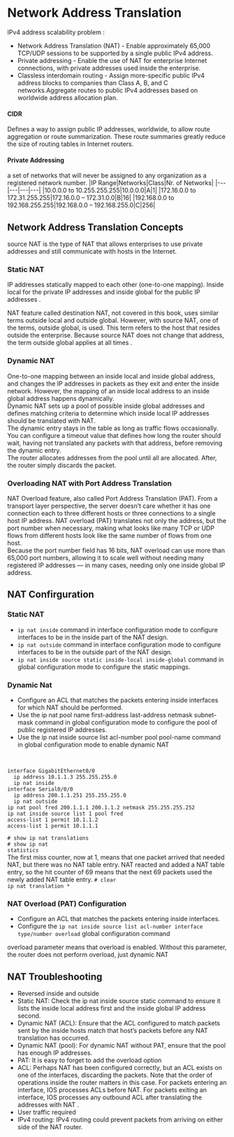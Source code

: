 # Network Address Translation
 IPv4 address scalability problem :
 * Network Address Translation (NAT) - Enable approximately 65,000 TCP/UDP sessions to be supported by a single public IPv4 address.
 * Private addressing - Enable the use of NAT for enterprise Internet connections, with private addresses used inside the enterprise.
 * Classless interdomain routing - Assign more-specific public IPv4 address blocks to companies than Class A, B, and C networks.Aggregate routes to public IPv4 addresses based on worldwide address allocation plan.

 #### CIDR
Defines a way to assign public IP addresses, worldwide, to allow route aggregation or route summarization. These route summaries greatly reduce the size of routing tables in Internet routers.

#### Private Addressing
a set of networks that will never be assigned to any organization as a registered network number.
|IP Range|Networks|Class|Nr. of Networks|
|---|---|---|---|
|10.0.0.0 to 10.255.255.255|10.0.0.0|A|1|
|172.16.0.0 to 172.31.255.255|172.16.0.0 – 172.31.0.0|B|16|
|192.168.0.0 to 192.168.255.255|192.168.0.0 – 192.168.255.0|C|256|

## Network Address Translation Concepts
source NAT is the type of NAT that allows enterprises to use private addresses and still communicate with hosts in the Internet. 

### Static NAT
IP addresses statically mapped to each other (one-to-one mapping). Inside local for the private IP addresses and inside global for the public IP addresses .

NAT feature called destination NAT, not covered in this book, uses similar terms outside local and outside global. However, with source NAT, one of the terms, outside global, is used. This term refers to the host that resides outside the enterprise. Because source NAT does not change that address, the term outside global applies at all times .

### Dynamic NAT
One-to-one mapping between an inside local and inside global address, and changes the IP addresses in packets as they exit and enter the inside network. However, the mapping of an inside local address to an inside global address happens dynamically.<br>
Dynamic NAT sets up a pool of possible inside global addresses and defines matching criteria to determine which inside local IP addresses should be translated with NAT.<br>
The dynamic entry stays in the table as long as traffic flows occasionally. You can configure a timeout value that defines how long the router should wait, having not translated any packets with that address, before removing the dynamic entry.<br>
The router allocates addresses from the pool until all are allocated. After, the router simply discards the packet.

### Overloading NAT with Port Address Translation
NAT Overload feature, also called Port Address Translation (PAT). From a transport layer perspective, the server doesn’t care whether it has one connection each to three different hosts or three connections to a single host IP address. NAT overload (PAT) translates not only the address, but the port number when necessary, making what looks like many TCP or UDP flows from different hosts look like the same number of flows from one host.<br>
Because the port number field has 16 bits, NAT overload can use more than 65,000 port numbers, allowing it to scale well without needing many registered IP addresses — in many cases, needing only one inside global IP address.

## NAT Confirguration
### Static NAT

* <code>ip nat inside</code> command in interface configuration mode to configure interfaces to be in the inside part of the NAT design.
* <code>ip nat outside</code> command in interface configuration mode to configure interfaces to be in the outside part of the NAT design.
* <code>ip nat inside source static inside-local inside-global</code> command in global configuration mode to configure the static mappings.

### Dynamic Nat

* Configure an ACL that matches the packets entering inside interfaces for which NAT should be performed.
* Use the ip nat pool name first-address last-address netmask subnet-mask command in global configuration mode to configure the pool of public registered IP addresses.
* Use the ip nat inside source list acl-number pool pool-name command in global configuration mode to enable dynamic NAT

<br>

    interface GigabitEthernet0/0 
      ip address 10.1.1.3 255.255.255.0 
      ip nat inside
    interface Serial0/0/0
      ip address 200.1.1.251 255.255.255.0 
      ip nat outside
    ip nat pool fred 200.1.1.1 200.1.1.2 netmask 255.255.255.252 
    ip nat inside source list 1 pool fred
    access-list 1 permit 10.1.1.2
    access-list 1 permit 10.1.1.1

<code># show ip nat translations</code><br>
<code># show ip nat statistics</code><br>
The first miss counter, now at 1, means that one packet arrived that needed NAT, but there was no NAT table entry. NAT reacted and added a NAT table entry, so the hit counter of 69 means that the next 69 packets used the newly added
NAT table entry.
<code># clear ip nat translation *</code><br>

### NAT Overload (PAT) Configuration
* Configure an ACL that matches the packets entering inside interfaces.
* Configure the <code>ip nat inside source list acl-number interface type/number
overload</code> global configuration command

overload parameter means that overload is enabled. Without this parameter, the router does not perform overload, just
dynamic NAT

## NAT Troubleshooting
* Reversed inside and outside
* Static NAT: Check the ip nat inside source static command to ensure it lists the inside local address first and the inside global IP address second.
* Dynamic NAT (ACL): Ensure that the ACL configured to match packets sent by the inside hosts match that host’s packets before any NAT translation has occurred.
* Dynamic NAT (pool): For dynamic NAT without PAT, ensure that the pool has enough IP addresses. 
* PAT: It is easy to forget to add the overload option
* ACL: Perhaps NAT has been configured correctly, but an ACL exists on one of the interfaces, discarding the packets. Note that the order of operations inside the router matters in this case. For packets entering an interface, IOS processes ACLs before NAT. For packets exiting an interface, IOS processes any outbound ACL after translating the addresses with NAT .
* User traffic required
* IPv4 routing: IPv4 routing could prevent packets from arriving on either side of the NAT router. 